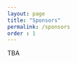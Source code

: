 ```yaml
---
layout: page
title: "Sponsors"
permalink: /sponsors
order : 1
---
```

TBA
<!-- Thank you to our sponsors!

<img src="images/NSF_4-Color_bitmap_Logo.png" alt="National Science Foundation" width="200" class="center"/>
<br/><br/>
<img src="images/microsoft_logo.svg" alt="Microsoft" width="200" class="center"/>
<br/><br/>
<img src="images/google_logo.svg" alt="Google" width="200" class="center"/> -->
